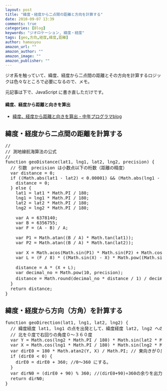 ```yaml
---
layout: post
title: "緯度・経度から二点間の距離と方向を計算する"
date: 2010-09-07 13:39
comments: true
categories: [Blog]
keywords: "ジオロケーション, 緯度・経度"
tags: [geo,方向,経度,緯度,距離]
author: hamasyou
amazon_url: ""
amazon_author: ""
amazon_image: ""
amazon_publisher: ""
---
```


ジオ系を触っていて、緯度、経度から二点間の距離とその方向を計算するロジックは色々なところで必要になるので、メモ。

元記事は下で、JavaScript に書き直しただけです。

<h4>緯度、経度から距離と向きを算出</h4>

<ul><li><a href="http://prog47.blogdns.org/blog/index.php?e=283" rel="external nofollow">緯度、経度から距離と向きを算出 - 中年プログラマblog</a></li></ul>


<!-- more -->

<h2>緯度・経度から二点間の距離を計算する</h2>

<pre class="code"><span class="rem">//</span>
<span class="rem">// 測地線航海算法の公式</span>
<span class="rem">//</span>
<span class="keyword">function</span> geoDistance(lat1, lng1, lat2, lng2, precision) {
  <span class="rem">// 引数　precision は小数点以下の桁数（距離の精度）</span>
  <span class="keyword">var</span> distance = <span class="num">0</span>;
  <span class="keyword">if</span> ((Math.abs(lat1 - lat2) &lt; <span class="num">0.00001</span>) &amp;&amp; (Math.abs(lng1 - lng2) &lt; <span class="num">0.00001</span>)) {
    distance = <span class="num">0</span>;
  } <span class="keyword">else</span> {
    lat1 = lat1 * Math.PI / <span class="num">180</span>;
    lng1 = lng1 * Math.PI / <span class="num">180</span>;
    lat2 = lat2 * Math.PI / <span class="num">180</span>;
    lng2 = lng2 * Math.PI / <span class="num">180</span>;
 
    <span class="keyword">var</span> A = <span class="num">6378140</span>;
    <span class="keyword">var</span> B = <span class="num">6356755</span>;
    <span class="keyword">var</span> F = (A - B) / A;
 
    <span class="keyword">var</span> P1 = Math.atan((B / A) * Math.tan(lat1));
    <span class="keyword">var</span> P2 = Math.atan((B / A) * Math.tan(lat2));
 
    <span class="keyword">var</span> X = Math.acos(Math.sin(P1) * Math.sin(P2) + Math.cos(P1) * Math.cos(P2) * Math.cos(lng1 - lng2));
    <span class="keyword">var</span> L = (F / <span class="num">8</span>) * ((Math.sin(X) - X) * Math.pow((Math.sin(P1) + Math.sin(P2)), <span class="num">2</span>) / Math.pow(Math.cos(X / <span class="num">2</span>), <span class="num">2</span>) - (Math.sin(X) - X) * Math.pow(Math.sin(P1) - Math.sin(P2), <span class="num">2</span>) / Math.pow(Math.sin(X), <span class="num">2</span>));
 
    distance = A * (X + L);
    <span class="keyword">var</span> decimal_no = Math.pow(<span class="num">10</span>, precision);
    distance = Math.round(decimal_no * distance / <span class="num">1</span>) / decimal_no;   <span class="rem">// kmに変換するときは(1000で割る)</span>
  }
  <span class="keyword">return</span> distance;
}</pre>

<h2>緯度・経度から方向（方角）を計算する</h2>

<pre class="code"><span class="keyword">function</span> geoDirection(lat1, lng1, lat2, lng2) {
  <span class="rem">// 緯度経度 lat1, lng1 の点を出発として、緯度経度 lat2, lng2 への方位</span>
  <span class="rem">// 北を０度で右回りの角度０～３６０度</span>
  <span class="keyword">var</span> Y = Math.cos(lng2 * Math.PI / <span class="num">180</span>) * Math.sin(lat2 * Math.PI / <span class="num">180</span> - lat1 * Math.PI / <span class="num">180</span>);
  <span class="keyword">var</span> X = Math.cos(lng1 * Math.PI / <span class="num">180</span>) * Math.sin(lng2 * Math.PI / <span class="num">180</span>) - Math.sin(lng1 * Math.PI / <span class="num">180</span>) * Math.cos(lng2 * Math.PI / <span class="num">180</span>) * Math.cos(lat2 * Math.PI / <span class="num">180</span> - lat1 * Math.PI / <span class="num">180</span>);
  <span class="keyword">var</span> dirE0 = <span class="num">180</span> * Math.atan2(Y, X) / Math.PI; <span class="rem">// 東向きが０度の方向</span>
  <span class="keyword">if</span> (dirE0 &lt; <span class="num">0</span>) {
    dirE0 = dirE0 + <span class="num">360</span>; <span class="rem">//0～360 にする。</span>
  }
  <span class="keyword">var</span> dirN0 = (dirE0 + <span class="num">90</span>) % <span class="num">360</span>; <span class="rem">//(dirE0+90)÷360の余りを出力 北向きが０度の方向</span>
  <span class="keyword">return</span> dirN0;
}</pre>






